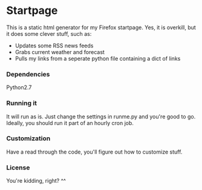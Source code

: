 # Startpage

This is a static html generator for my Firefox startpage. Yes, it is overkill, but it does some clever stuff, such as:

- Updates some RSS news feeds
- Grabs current weather and forecast
- Pulls my links from a seperate python file containing a dict of links

### Dependencies

Python2.7

### Running it

It will run as is. Just change the settings in runme.py and you're good to go. Ideally, you should run it part of an hourly cron job. 

### Customization

Have a read through the code, you'll figure out how to customize stuff.

### License

You're kidding, right? ^^


